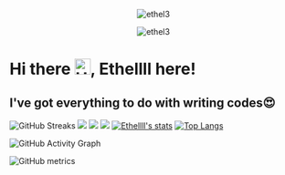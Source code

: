 <p align="center"> <img src="https://komarev.com/ghpvc/?username=ethel3&label=Profile%20views&color=e91e63&style=flat" alt="ethel3" /> </p>
<p align="center"> <img src="https://img.shields.io/github/followers/ethel3?style=social" alt="ethel3" /> </p>

# Hi there <img src="https://user-images.githubusercontent.com/1303154/88677602-1635ba80-d120-11ea-84d8-d263ba5fc3c0.gif" width="28px" alt="Hello gif">, Ethellll here!

<!-- - 🔭 I have set up a Web Hosting Service and Domain Name Registration Start-up as part of my 2021 Achievements. (🏆) *_www.bentilzone.com_*
- 🌱 I’m  working on a students resource and MCQ trial web app still in development. This is for all tertiary students. 
- 🌱 I have developed a knowledgebase and Question and answeres community for students (askme.uglearner.com)🎉
- 🌱 I'm currently learning Mobile App development using React Native from CS50 💫.
- 👯 I’m looking to collaborate on any Projects related to web Applications with technolgies including (JavaScript, PHP) and MySql as database
- 🤔 I’m looking for help with advancing my Codes.
- 💬 Ask me about solving problems and building innovative ideas through Tech.
- 📫 How to reach me: bentilshadrack72@gmail.com, twitter @themanbentil, WhatsApp +233 (0) 55 684 4331
- 🦾 Computer languages I can speak?,English, Javascript, Typescript, PHP, JAVA, Python, C++ - HTML CSS (cant be counted but...well..yeah)
- 🌌 Proficiently Skilled in - (Web Application Development) NodeJS, AngularJS, ReactJS, ExpressJS, (Databases) - SQL, MySql.
- ⚡ Fun facts: Listiening to Musics🎧🎵 & Surfing the internet🌎🌐  -->

<!-- - Connect via LinkedIn: <a href = "https://www.linkedin.com/in/shadrack-bentil-410422199" target = "_blank">LinkedIn</a> -->

## I've got everything to do with writing codes😍
![GitHub Streaks](http://github-readme-streak-stats.herokuapp.com?user=ethel3&theme=dracula&hide_border=true)
![](https://github-profile-summary-cards.vercel.app/api/cards/profile-details?username=ethel3&theme=github_dark)
![](https://github-profile-summary-cards.vercel.app/api/cards/repos-per-language?username=ethel3&theme=github_dark)
![](https://github-profile-summary-cards.vercel.app/api/cards/most-commit-language?username=ethel3&theme=github_dark)
[![Ethellll's stats](https://github-readme-stats.vercel.app/api?username=ethel3&show_icons=true&theme=github_dark)](https://github.com/ethel3)
[![Top Langs](https://github-readme-stats.vercel.app/api/top-langs/?username=ethel3&layout=compact&langs_count=10&theme=github_dark&hide_border=true&count-private=true)](https://github.com/ethel3)
 
![GitHub Activity Graph](https://activity-graph.herokuapp.com/graph?username=ethel3&theme=dracula)  

![GitHub metrics](https://metrics.lecoq.io/ethel3)  


